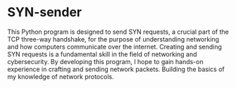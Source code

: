 # SYN-sender
This Python program is designed to send SYN requests, a crucial part of the TCP three-way handshake, for the purpose of understanding networking and how computers communicate over the internet. Creating and sending SYN requests is a fundamental skill in the field of networking and cybersecurity. By developing this program, I hope to gain hands-on experience in crafting and sending network packets. Building the basics of my knowledge of network protocols.
